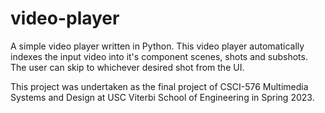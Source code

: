 # video-player
A simple video player written in Python. This video player automatically indexes the input video into it's component scenes, shots and subshots. The user can skip to whichever desired shot from the UI.

This project was undertaken as the final project of CSCI-576 Multimedia Systems and Design at USC Viterbi School of Engineering in Spring 2023.
